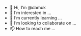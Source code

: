- 👋 Hi, I’m @damuk
- 👀 I’m interested in ...
- 🌱 I’m currently learning ...
- 💞️ I’m looking to collaborate on ...
- 📫 How to reach me ...

<!---
damuk/damuk is a ✨ special ✨ repository because its `README.md` (this file) appears on your GitHub profile.
You can click the Preview link to take a look at your changes.
--->
